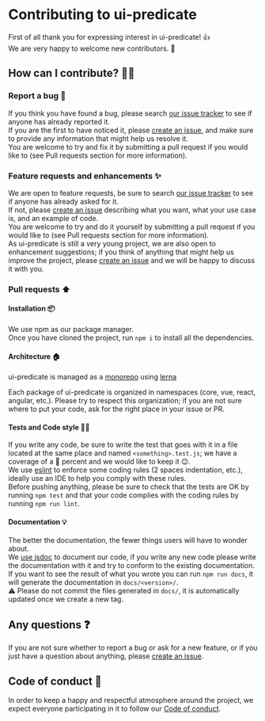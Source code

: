 
# Contributing to ui-predicate
First of all thank you for expressing interest in ui-predicate! :+1:<br />
We are very happy to welcome new contributors. :tada:

## How can I contribute? :man_technologist:
### Report a bug :bug:
If you think you have found a bug, please search [our issue tracker][issues] to see if anyone has already reported it.<br />
If you are the first to have noticed it, please [create an issue][new_issue], and make sure to provide any information that might help us resolve it.<br />
You are welcome to try and fix it by submitting a pull request if you would like to (see Pull requests section for more information).

### Feature requests and enhancements :sparkles:
We are open to feature requests, be sure to search [our issue tracker][issues] to see if anyone has already asked for it.<br />
If not, please [create an issue][new_issue] describing what you want, what your use case is, and an example of code.<br />
You are welcome to try and do it yourself by submitting a pull request if you would like to (see Pull requests section for more information).<br />
As ui-predicate is still a very young project, we are also open to enhancement suggestions; if you think of anything that might help us improve the project, please [create an issue][new_issue] and we will be happy to discuss it with you.

### Pull requests :arrow_up:
#### Installation :package:
We use npm as our package manager.<br />
Once you have cloned the project, run `npm i` to install all the dependencies.

#### Architecture :house:
ui-predicate is managed as a [monorepo](https://medium.com/netscape/the-case-for-monorepos-907c1361708a) using [lerna](https://lernajs.io/)

Each package of ui-predicate is organized in namespaces (core, vue, react, angular, etc.). Please try to respect this organization; if you are not sure where to put your code, ask for the right place in your issue or PR.

#### Tests and Code style :policeman:
If you write any code, be sure to write the test that goes with it in a file located at the same place and named `<something>.test.js`; we have a coverage of a :100: percent and we would like to keep it :wink:.<br />
We use [eslint](http://eslint.org/) to enforce some coding rules (2 spaces indentation, etc.), ideally use an IDE to help you comply with these rules.<br />
Before pushing anything, please be sure to check that the tests are OK by running `npm test` and that your code complies with the coding rules by running `npm run lint`.

#### Documentation :bulb:
The better the documentation, the fewer things users will have to wonder about.<br />
We [use jsdoc](http://usejsdoc.org/) to document our code, if you write any new code please write the documentation with it and try to conform to the existing documentation.<br />
If you want to see the result of what you wrote you can run `npm run docs`, it will generate the documentation in `docs/<version>/`.<br />
:warning: Please do not commit the files generated in `docs/`, it is automatically updated once we create a new tag.

## Any questions :question:
If you are not sure whether to report a bug or ask for a new feature, or if you just have a question about anything, please [create an issue][new_issue].

## Code of conduct :page_facing_up:
In order to keep a happy and respectful atmosphere around the project, we expect everyone participating in it to follow our [Code of conduct](https://github.com/fgribreau/ui-predicate/blob/master/.github/CODE_OF_CONDUCT.md).

[issues]: https://github.com/fgribreau/ui-predicate/issues
[new_issue]: https://github.com/fgribreau/ui-predicate/issues/new

